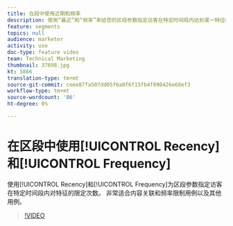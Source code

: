 ```yaml
---
title: 在段中使用近期和频率
description: 使用“最近”和“频率”来给您的区段参数指定访客在特定时间段内达到某一特征的次数。 非常适合内容关联和频率限制用例以及其他用例。
feature: segments
topics: null
audience: marketer
activity: use
doc-type: feature video
team: Technical Marketing
thumbnail: 37698.jpg
kt: 5866
translation-type: tm+mt
source-git-commit: ceee87fa507dd05f6a0f6f15fb4f090426e68ef3
workflow-type: tm+mt
source-wordcount: '86'
ht-degree: 0%

---
```



# 在区段中使用[!UICONTROL Recency]和[!UICONTROL Frequency]

使用[!UICONTROL Recency]和[!UICONTROL Frequency]为区段参数指定访客在特定时间段内对特征的限定次数。 非常适合内容关联和频率限制用例以及其他用例。

>[!VIDEO](https://video.tv.adobe.com/v/37698/?quality=12&learn=on)
